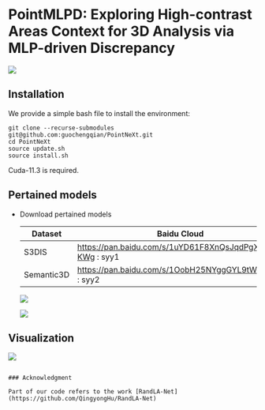 # PointMLPD: Exploring High-contrast Areas Context for 3D Analysis via MLP-driven Discrepancy


![](https://github.com/Shaoyuyuanneu/PointMLPD/blob/main/image1/vis1.png)

## Installation
We provide a simple bash file to install the environment:

```
git clone --recurse-submodules git@github.com:guochengqian/PointNeXt.git
cd PointNeXt
source update.sh
source install.sh
```
Cuda-11.3 is required.

## Pertained models
* Download pertained models

  | Dataset                  |                                 Baidu Cloud           | 
  |--------------------------|-------------------------------------------------------|
  | S3DIS                    | https://pan.baidu.com/s/1uYD61F8XnQsJqdPgX5-KWg : syy1 | 
  | Semantic3D               | https://pan.baidu.com/s/1OobH25NYggGYL9tW_Id31A : syy2 |

  ![](https://github.com/Shaoyuyuanneu/PointMLPD/blob/main/image1/vis1.png)

  ![](https://github.com/Shaoyuyuanneu/PointMLPD/blob/main/image1/vis1.png)


## Visualization

![](https://github.com/Shaoyuyuanneu/PointMLPD/blob/main/image1/vis1.png)

```

### Acknowledgment

Part of our code refers to the work [RandLA-Net](https://github.com/QingyongHu/RandLA-Net)


